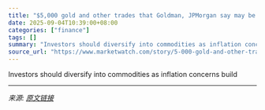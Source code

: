 ```yaml
---
title: "$5,000 gold and other trades that Goldman, JPMorgan say may be coming if the market loses faith in the Fed"
date: 2025-09-04T10:39:00+08:00
categories: ["finance"]
tags: []
summary: "Investors should diversify into commodities as inflation concerns build"
source_url: "https://www.marketwatch.com/story/5-000-gold-and-other-trades-that-goldman-jpmorgan-say-may-be-coming-if-the-market-loses-faith-in-the-fed-db9bdda7?mod=mw_rss_topstories"
---
```


Investors should diversify into commodities as inflation concerns build

---

*来源: [原文链接](https://www.marketwatch.com/story/5-000-gold-and-other-trades-that-goldman-jpmorgan-say-may-be-coming-if-the-market-loses-faith-in-the-fed-db9bdda7?mod=mw_rss_topstories)*
